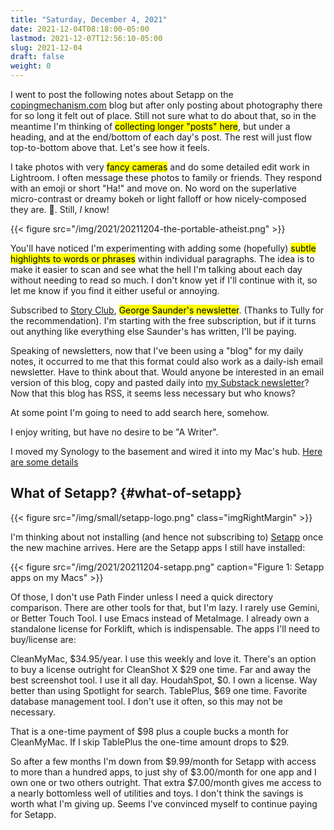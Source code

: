 ```yaml
---
title: "Saturday, December 4, 2021"
date: 2021-12-04T08:18:00-05:00
lastmod: 2021-12-07T12:56:10-05:00
slug: 2021-12-04
draft: false
weight: 0
---
```


I went to post the following notes about Setapp on the [copingmechanism.com](https://copingmechanism.com) blog but after only posting about photography there for so long it felt out of place. Still not sure what to do about that, so in the meantime I'm thinking of <mark>collecting longer "posts" here</mark>, but under a heading, and at the end/bottom of each day's post. The rest will just flow top-to-bottom above that. Let's see how it feels.

I take photos with very <mark>fancy cameras</mark> and do some detailed edit work in Lightroom. I often message these photos to family or friends. They respond with an emoji or short "Ha!" and move on. No word on the superlative micro-contrast or dreamy bokeh or light falloff or how nicely-composed they are. 🥺. Still, _I_ know!

{{< figure src="/img/2021/20211204-the-portable-atheist.png" >}}

You'll have noticed I'm experimenting with adding some (hopefully) <mark>subtle highlights to words or phrases</mark> within individual paragraphs. The idea is to make it easier to scan and see what the hell I'm talking about each day without needing to read so much. I don't know yet if I'll continue with it, so let me know if you find it either useful or annoying.

Subscribed to [Story Club](https://georgesaunders.substack.com/), <mark>George Saunder's newsletter</mark>. (Thanks to Tully for the recommendation). I'm starting with the free subscription, but if it turns out anything like everything else Saunder's has written, I'll be paying.

Speaking of newsletters, now that I've been using a "blog" for my daily notes, it occurred to me that this format could also work as a daily-ish email newsletter. Have to think about that. Would anyone be interested in an email version of this blog, copy and pasted daily into [my Substack newsletter](https://thelathe.substack.com/)? Now that this blog has RSS, it seems less necessary but who knows?

At some point I'm going to need to add search here, somehow.

I enjoy writing, but have no desire to be "A Writer".

I moved my Synology to the basement and wired it into my Mac's hub. [Here are some details](https://rudimentarylathe.wiki/#Connecting%20Mac%20directly%20to%20Synology%20via%20Ethernet)


## What of Setapp? {#what-of-setapp}

{{< figure src="/img/small/setapp-logo.png" class="imgRightMargin" >}}

I'm thinking about not installing (and hence not subscribing to) [Setapp](https://setapp.com) once the new machine arrives. Here are the Setapp apps I still have installed:

{{< figure src="/img/2021/20211204-setapp.png" caption="Figure 1: Setapp apps on my Macs" >}}

Of those, I don't use Path Finder unless I need a quick directory comparison. There are other tools for that, but I'm lazy. I rarely use Gemini, or Better Touch Tool. I use Emacs instead of MetaImage. I already own a standalone license for Forklift, which is indispensable. The apps I'll need to buy/license are:

CleanMyMac, $34.95/year. I use this weekly and love it. There's an option to buy a license outright for
CleanShot X $29 one time. Far and away the best screenshot tool. I use it all day.
HoudahSpot, $0. I own a license. Way better than using Spotlight for search.
TablePlus, $69 one time. Favorite database management tool. I don't use it often, so this may not be necessary.

That is a one-time payment of $98 plus a couple bucks a month for CleanMyMac. If I skip TablePlus the one-time amount drops to $29.

So after a few months I'm down from $9.99/month for Setapp with access to more than a hundred apps, to just shy of $3.00/month for one app and I own one or two others outright. That extra $7.00/month gives me access to a nearly bottomless well of utilities and toys. I don't think the savings is worth what I'm giving up. Seems I've convinced myself to continue paying for Setapp.

[//]: # "Exported with love from a post written in Org mode"
[//]: # "- https://github.com/kaushalmodi/ox-hugo"
